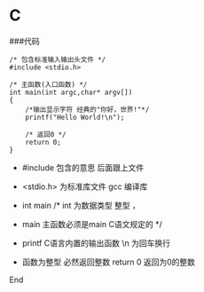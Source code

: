 # C
###代码

	/* 包含标准输入输出头文件 */
	#include <stdio.h>
	
	/* 主函数(入口函数) */
	int main(int argc,char* argv[])
	{
		/*输出显示字符 经典的"你好，世界!"*/
		printf("Hello World!\n");
		
		/* 返回0 */
		return 0;
	}
	
*	#include 包含的意思 后面跟上文件 
* 	<stdio.h> 为标准库文件 gcc 编译库

*	int main /* int 为数据类型 整型 ， 
*	main 主函数必须是main C语文规定的 */

*	printf C语言内置的输出函数 \n 为回车换行
*	函数为整型 必然返回整数 return 0 返回为0的整数

End